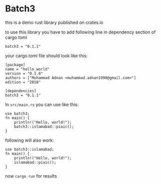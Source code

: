 # Batch3
this is a demo rust library published on crates.io

to use this library you have to add following line in dependency section of cargo.toml

`batch3 = "0.1.1"`

your cargo.toml file should look like this:
```
[package]
name = "hello_world"
version = "0.1.0"
authors = ["Muhammad Adnan <muhammad.adnan1990@gmail.com>"]
edition = "2018"

[dependencies]
batch3 = "0.1.1"
```

In `src/main.rs` you can use like this:

```
use batch3;
fn main() {
    println!("Hello, world!");
    batch3::islamabad::piaic();
}
```
following will also work:
```
use batch3::islamabad;
fn main() {
    println!("Hello, world!");
    islamabad::piaic();
}
```

now `cargo run` for results
